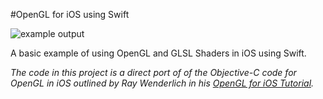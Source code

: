 #OpenGL for iOS using Swift

![example output]()

A basic example of using OpenGL and GLSL Shaders in iOS using Swift.

*The code in this project is a direct port of of the Objective-C code for OpenGL in iOS outlined by Ray Wenderlich in his [OpenGL for iOS Tutorial](http://www.raywenderlich.com/3664/opengl-tutorial-for-ios-opengl-es-2-0).*